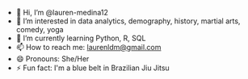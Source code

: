- 👋 Hi, I’m @lauren-medina12
- 👀 I’m interested in data analytics, demography, history, martial arts, comedy, yoga
- 🌱 I’m currently learning Python, R, SQL
- 📫 How to reach me: laurenldm@gmail.com
- 😄 Pronouns: She/Her
- ⚡ Fun fact: I'm a blue belt in Brazilian Jiu Jitsu

<!---
lauren-medina12/lauren-medina12 is a ✨ special ✨ repository because its `README.md` (this file) appears on your GitHub profile.
You can click the Preview link to take a look at your changes.
--->
